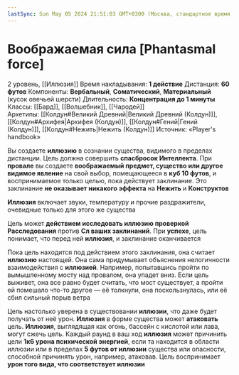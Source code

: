 ```yaml
---
lastSync: Sun May 05 2024 21:51:03 GMT+0300 (Москва, стандартное время)
---
```

# Воображаемая сила [Phantasmal force]
2 уровень, [[Иллюзия]]
Время накладывания: **1 действие**
Дистанция: **60 футов**
Компоненты: **Вербальный**, **Соматический**, **Материальный** (кусок овечьей шерсти)
Длительность: **Концентрация до 1 минуты**
Классы: [[Бард]], [[Волшебник]], [[Чародей]]
Архетипы: [[Колдун#Великий Древний|Великий Древний (Колдун)]], [[Колдун#Архифея|Архифея (Колдун)]], [[Колдун#Гений|Гений (Колдун)]], [[Колдун#Нежить|Нежить (Колдун)]]
Источник: «Player's handbook»

Вы создаете **иллюзию** в сознании существа, видимого в пределах дистанции. Цель должна совершить **спасбросок Интеллекта**. При **провале** вы создаете **воображаемый предмет, существо или другое видимое явление** на свой выбор, помещающееся в **куб 10 футов**, и воспринимаемое только целью, пока действует заклинание. Это заклинание **не оказывает никакого эффекта** на **Нежить** и **Конструктов**

**Иллюзия** включает звуки, температуру и прочие раздражители, очевидные только для этого же существа

Цель может **действием исследовать иллюзию проверкой Расследования** против **Сл ваших заклинаний**. При **успехе**, цель понимает, что перед ней **иллюзия**, и заклинание оканчивается

Пока цель находится под действием этого заклинания, она считает **иллюзию** настоящей. Она сама придумывает объяснения нелогичности взаимодействия с **иллюзией**. Например, попытавшись пройти по вымышленному мосту над провалом, она упадет вниз. Если цель выживет, она все равно будет считать, что мост существует, а пройти ей помешало что-то другое — её толкнули, она поскользнулась, или её сбил сильный порыв ветра

Цель настолько уверена в существовании **иллюзии**, что даже будет получать от неё урон. **Иллюзия** в форме существа может **атаковать** цель. **Иллюзия**, выглядящая как огонь, бассейн с кислотой или лава, могут сжечь цель. Каждый раунд в ваш ход **иллюзия** может причинить цели **1к6 урона психической энергией**, если та находится в области иллюзии или в пределах **5 футов от иллюзии** существа или опасности, способной причинять урон, например, атаковав. Цель воспринимает **урон того вида, что соответствует иллюзии**